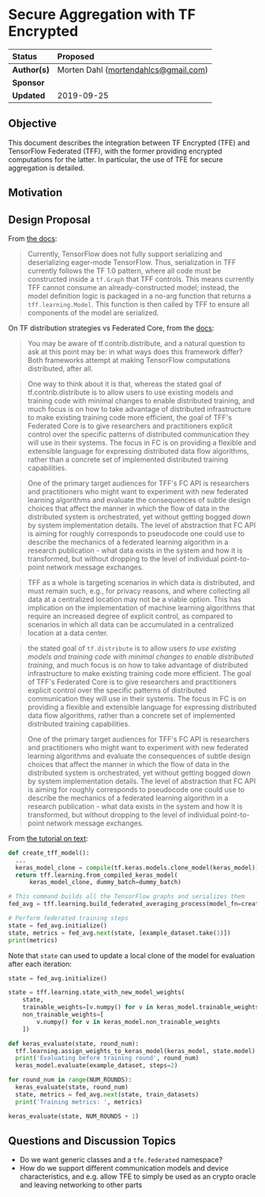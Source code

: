# Secure Aggregation with TF Encrypted

| Status        | Proposed |
:-------------- |:----------------------------------------------------
| **Author(s)** | Morten Dahl (mortendahlcs@gmail.com) |
| **Sponsor**   | |
| **Updated**   | 2019-09-25 |

## Objective

This document describes the integration between TF Encrypted (TFE) and TensorFlow Federated (TFF), with the former providing encrypted computations for the latter. In particular, the use of TFE for secure aggregation is detailed.

## Motivation

## Design Proposal

From [the docs](https://www.tensorflow.org/federated/federated_learning#models): 

> Currently, TensorFlow does not fully support serializing and deserializing eager-mode TensorFlow. Thus, serialization in TFF currently follows the TF 1.0 pattern, where all code must be constructed inside a `tf.Graph` that TFF controls. This means currently TFF cannot consume an already-constructed model; instead, the model definition logic is packaged in a no-arg function that returns a `tff.learning.Model`. This function is then called by TFF to ensure all components of the model are serialized.

On TF distribution strategies vs Federated Core, from the [docs](https://www.tensorflow.org/federated/tutorials/custom_federated_algorithms_1#intended_uses):

> You may be aware of tf.contrib.distribute, and a natural question to ask at this point may be: in what ways does this framework differ? Both frameworks attempt at making TensorFlow computations distributed, after all.

> One way to think about it is that, whereas the stated goal of tf.contrib.distribute is to allow users to use existing models and training code with minimal changes to enable distributed training, and much focus is on how to take advantage of distributed infrastructure to make existing training code more efficient, the goal of TFF's Federated Core is to give researchers and practitioners explicit control over the specific patterns of distributed communication they will use in their systems. The focus in FC is on providing a flexible and extensible language for expressing distributed data flow algorithms, rather than a concrete set of implemented distributed training capabilities.

> One of the primary target audiences for TFF's FC API is researchers and practitioners who might want to experiment with new federated learning algorithms and evaluate the consequences of subtle design choices that affect the manner in which the flow of data in the distributed system is orchestrated, yet without getting bogged down by system implementation details. The level of abstraction that FC API is aiming for roughly corresponds to pseudocode one could use to describe the mechanics of a federated learning algorithm in a research publication - what data exists in the system and how it is transformed, but without dropping to the level of individual point-to-point network message exchanges.

> TFF as a whole is targeting scenarios in which data is distributed, and must remain such, e.g., for privacy reasons, and where collecting all data at a centralized location may not be a viable option. This has implication on the implementation of machine learning algorithms that require an increased degree of explicit control, as compared to scenarios in which all data can be accumulated in a centralized location at a data center.


> the stated goal of `tf.distribute` is to allow users *to use existing models and training code with minimal changes to enable distributed training*, and much focus is on how to take advantage of distributed infrastructure to make existing training code more efficient. The goal of TFF's Federated Core is to give researchers and practitioners explicit control over the specific patterns of distributed communication they will use in their systems. The focus in FC is on providing a flexible and extensible language for expressing distributed data flow algorithms, rather than a concrete set of implemented distributed training capabilities.
>
> One of the primary target audiences for TFF's FC API is researchers and practitioners who might want to experiment with new federated learning algorithms and evaluate the consequences of subtle design choices that affect the manner in which the flow of data in the distributed system is orchestrated, yet without getting bogged down by system implementation details. The level of abstraction that FC API is aiming for roughly corresponds to pseudocode one could use to describe the mechanics of a federated learning algorithm in a research publication - what data exists in the system and how it is transformed, but without dropping to the level of individual point-to-point network message exchanges.

From [the tutorial on text](https://www.tensorflow.org/federated/tutorials/federated_learning_for_text_generation):

```python
def create_tff_model():
  ...
  keras_model_clone = compile(tf.keras.models.clone_model(keras_model))
  return tff.learning.from_compiled_keras_model(
      keras_model_clone, dummy_batch=dummy_batch)

# This command builds all the TensorFlow graphs and serializes them
fed_avg = tff.learning.build_federated_averaging_process(model_fn=create_tff_model)

# Perform federated training steps
state = fed_avg.initialize()
state, metrics = fed_avg.next(state, [example_dataset.take(1)])
print(metrics)
```

Note that `state` can used to update a local clone of the model for evaluation after each iteration:

```python
state = fed_avg.initialize()

state = tff.learning.state_with_new_model_weights(
    state,
    trainable_weights=[v.numpy() for v in keras_model.trainable_weights],
    non_trainable_weights=[
        v.numpy() for v in keras_model.non_trainable_weights
    ])

def keras_evaluate(state, round_num):
  tff.learning.assign_weights_to_keras_model(keras_model, state.model)
  print('Evaluating before training round', round_num)
  keras_model.evaluate(example_dataset, steps=2)

for round_num in range(NUM_ROUNDS):
  keras_evaluate(state, round_num)
  state, metrics = fed_avg.next(state, train_datasets)
  print('Training metrics: ', metrics)

keras_evaluate(state, NUM_ROUNDS + 1)
```

## Questions and Discussion Topics

- Do we want generic classes and a `tfe.federated` namespace?
- How do we support different communication models and device characteristics, and e.g. allow TFE to simply be used as an crypto oracle and leaving networking to other parts
